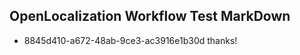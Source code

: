 ## OpenLocalization Workflow Test MarkDown
* 8845d410-a672-48ab-9ce3-ac3916e1b30d 
thanks!<!--HONumber=Mar16_HO2-->
